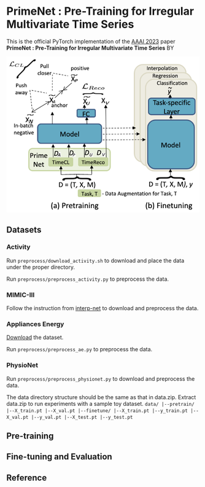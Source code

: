 # PrimeNet : Pre-Training for Irregular Multivariate Time Series
This is the official PyTorch implementation of the [AAAI 2023](https://aaai.org/Conferences/AAAI-23/) paper **PrimeNet : Pre-Training for Irregular Multivariate Time Series** BY 

![alt text](https://github.com/ranakroychowdhury/PrimeNet/blob/main/setup.png)



## Datasets

### Activity
Run `preprocess/download_activity.sh` to download and place the data under the proper directory.

Run `preprocess/preprocess_activity.py` to preprocess the data. 


### MIMIC-III
Follow the instruction from [interp-net](https://github.com/mlds-lab/interp-net) to download and preprocess the data.


### Appliances Energy
[Download](https://zenodo.org/record/3902637) the dataset.

Run `preprocess/preprocess_ae.py` to preprocess the data.


### PhysioNet
Run `preprocess/preprocess_physionet.py` to download and preprocess the data.


The data directory structure should be the same as that in data.zip. Extract data.zip to run experiments with a sample toy dataset.
`data/
  |--pretrain/
        |--X_train.pt
        |--X_val.pt
  |--finetune/
        |--X_train.pt
        |--y_train.pt
        |--X_val.pt
        |--y_val.pt
        |--X_test.pt
        |--y_test.pt`


## Pre-training



## Fine-tuning and Evaluation



## Reference
